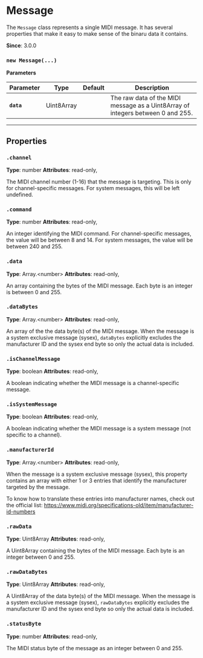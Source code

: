 # Message

The `Message` class represents a single MIDI message. It has several properties that make it
easy to make sense of the binaru data it contains.

**Since**: 3.0.0




### `new Message(...)`


**Parameters**

| Parameter    | Type      | Default      | Description  |
| ------------ | ------------ | ------------ | ------------ |
|**`data`** |Uint8Array||The raw data of the MIDI message as a Uint8Array of integers between 0 and 255.|



***

## Properties

### `.channel`
**Type**: number
**Attributes**: read-only, 

The MIDI channel number (1-16) that the message is targeting. This is only for
channel-specific messages. For system messages, this will be left undefined.



### `.command`
**Type**: number
**Attributes**: read-only, 

An integer identifying the MIDI command. For channel-specific messages, the value will be
between 8 and 14. For system messages, the value will be between 240 and 255.



### `.data`
**Type**: Array.&lt;number&gt;
**Attributes**: read-only, 

An array containing the bytes of the MIDI message. Each byte is an integer is between 0 and
255.



### `.dataBytes`
**Type**: Array.&lt;number&gt;
**Attributes**: read-only, 

An array of the the data byte(s) of the MIDI message. When the message is a system exclusive
message (sysex), `dataBytes` explicitly excludes the manufacturer ID and the sysex end
byte so only the actual data is included.



### `.isChannelMessage`
**Type**: boolean
**Attributes**: read-only, 

A boolean indicating whether the MIDI message is a channel-specific message.



### `.isSystemMessage`
**Type**: boolean
**Attributes**: read-only, 

A boolean indicating whether the MIDI message is a system message (not specific to a
channel).



### `.manufacturerId`
**Type**: Array.&lt;number&gt;
**Attributes**: read-only, 

When the message is a system exclusive message (sysex), this property contains an array with
either 1 or 3 entries that identify the manufacturer targeted by the message.

To know how to translate these entries into manufacturer names, check out the official list:
https://www.midi.org/specifications-old/item/manufacturer-id-numbers



### `.rawData`
**Type**: Uint8Array
**Attributes**: read-only, 

A Uint8Array containing the bytes of the MIDI message. Each byte is an integer between 0 and
255.



### `.rawDataBytes`
**Type**: Uint8Array
**Attributes**: read-only, 

A Uint8Array of the data byte(s) of the MIDI message. When the message is a system exclusive
message (sysex), `rawDataBytes` explicitly excludes the manufacturer ID and the sysex end
byte so only the actual data is included.



### `.statusByte`
**Type**: number
**Attributes**: read-only, 

The MIDI status byte of the message as an integer between 0 and 255.




